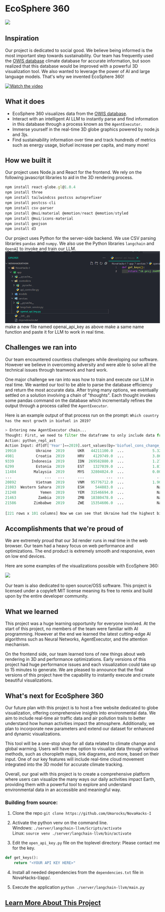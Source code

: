 # EcoSphere 360
![](https://files.catbox.moe/ibq0z0.png)
## Inspiration

Our project is dedicated to social good. We believe being informed is the most important step towards sustainability. Our team has frequently used the [OWIS database](https://ourworldindata.org/energy) climate database for accurate information, but soon realized that this database would be improved with a powerful 3D visualization tool. We also wanted to leverage the power of AI and large language models. That's why we invented EcoSphere 360!

[![Watch the video](https://img.youtube.com/vi/_98syrU_P8o/maxresdefault.jpg)](https://www.youtube.com/watch?v=_98syrU_P8o)


## What it does

- EcoSphere 360 visualizes data from the [OWIS database](https://ourworldindata.org/energy).
- Interact with an intelligent AI LLM to instantly parse and find information in this database through a process known as the `AgentExecutor`.
- Immerse yourself in the real-time 3D globe graphics powered by node.js and 3js.
- Find sustainability information over time and track hundreds of metrics such as energy usage, biofuel increase per capita, and many more!

## How we built it

Our project uses Node.js and React for the frontend.
We rely on the following javascript libraries to aid in the 3D rendering process.

```javascript
npm install react-globe.gl@1.0.4
npm install three
npm install tailwindcss postcss autoprefixer
npm install postcss-cli
npm install csv-parser
npm install @mui/material @emotion/react @emotion/styled
npm install @mui/icons-material
npm install geojson
npm install d3
```

Our project uses Python for the server-side backend.
We use CSV parsing libraries `pandas` and `numpy`.
We also use the Python libraries `langchain` and `OpenAI` to invoke and train our LLM.
![alt text](image.png)
make a new file named openai_api_key as above make a same name function and paste it for LLM to work in real time.

## Challenges we ran into

Our team encountered countless challenges while developing our software. However we believe in overcoming adversity and were able to solve all the technical issues through teamwork and hard work.

One major challenge we ran into was how to train and execute our LLM in real time.
We wanted our tool to be able to parse the database efficiency and return the most accurate data.
After trying many options, we eventually settled on a solution involving a chain of "thoughts". Each thought invokes some pandas command on the database which incrementally refines the output through a process called the `AgentExecutor`.

Here is an example output of that process run on the prompt: `Which country has the most growth in biofuel in 2019?`

```python
> Entering new AgentExecutor chain...
Thought: First, we need to filter the dataframe to only include data from 2019. Then we can sort the dataframe by the biofuel consumption change percentage in descending order.
Action: python_repl_ast
Action Input: df[df['Year']==2019].sort_values(by='biofuel_cons_change_pct', ascending=False)              Country  Year iso_code   population  ...  wind_consumption  wind_electricity  wind_share_elec  wind_share_energy
19910         Ukraine  2019      UKR   44211100.0  ...             5.325              2.24            1.465              0.556
4981          Croatia  2019      HRV    4129749.0  ...             3.868              1.47           11.611              4.037
9339        Indonesia  2019      IDN  269582880.0  ...             1.276              0.48            0.162              0.056
6299          Estonia  2019      EST    1327039.0  ...             1.811              0.69            9.067              2.885
11484        Malaysia  2019      MYS   32804024.0  ...             0.000              0.00            0.000              0.000
...               ...   ...      ...          ...  ...               ...               ...              ...                ...
20892         Vietnam  2019      VNM   95776712.0  ...             1.903              0.72            0.317              0.158
21083  Western Sahara  2019      ESH     544883.0  ...               NaN              0.00              NaN                NaN
21248           Yemen  2019      YEM   31546694.0  ...               NaN              0.00            0.000                NaN
21463          Zambia  2019      ZMB   18380478.0  ...               NaN              0.00            0.000                NaN
21586        Zimbabwe  2019      ZWE   15354606.0  ...               NaN              0.00            0.000                NaN

[221 rows x 101 columns] Now we can see that Ukraine had the highest biofuel consumption change percentage in 2019.
```

## Accomplishments that we're proud of

We are extremely proud that our 3d render runs in real time in the web browser. Our team had a heavy focus on web performance and optimizations. The end product is extremely smooth and responsive, even on low end devices.

Here are some examples of the visualizations possible with EcoSphere 360:

![](https://files.catbox.moe/t0d9uv.png)

Our team is also dedicated to open source/OSS software. This project is licensed under a copyleft MIT license meaning its free to remix and build upon by the entire developer community.

## What we learned

This project was a huge learning opportunity for everyone involved. At the start of this project, no members of the team were familiar with AI programming. However at the end we learned the latest cutting-edge AI algorithms such as Neural Networks, AgentExecutor, and the attention mechanism.

On the frontend side, our team learned tons of new things about web rendering in 3D and performance optimizations. Early versions of this project had huge performance issues and each visualization could take up to 15 minutes to generate. We are pleased to announce that the final versions of this project have the capability to instantly execute and create beautiful visualizations.

## What's next for EcoSphere 360

Our future plan with this project is to host a free website dedicated to globe visualization, offering comprehensive insights into environmental data. We aim to include real-time air traffic data and air pollution trails to better understand how human activities impact the atmosphere. Additionally, we plan to incorporate new parameters and extend our dataset for enhanced and dynamic visualizations.

This tool will be a one-stop shop for all data related to climate change and global warming. Users will have the option to visualize data through various methods, such as choropleth maps, link diagrams, and more, based on their input. One of our key features will include real-time cloud movement integrated into the 3D model for accurate climate tracking.

Overall, our goal with this project is to create a comprehensive platform where users can visualize the many ways our daily activities impact Earth, providing them with a powerful tool to explore and understand environmental data in an accessible and meaningful way.

### Building from source:

1. Clone the repo `git clone https://github.com/Umarocks/NovaHacks-I`

2. Activate the python venv on the command line. </br>
   Windows: `./server/langchain-llvm/Scripts/activate` </br>
   Linux: `source venv ./server/langchain-llvm/bin/activate`

3. Edit the `open_api_key.py` file on the toplevel directory:
   Please contact me for the key.

```python
def get_keys():
    return "<YOUR API KEY HERE>"
```

4. Install all needed dependencies from the `dependencies.txt` file in NovaHacks-I/app/.

5. Execute the application `python ./server/langchain-llvm/main.py`

## [Learn More About This Project](https://devpost.com/software/ecosphere-3d)
